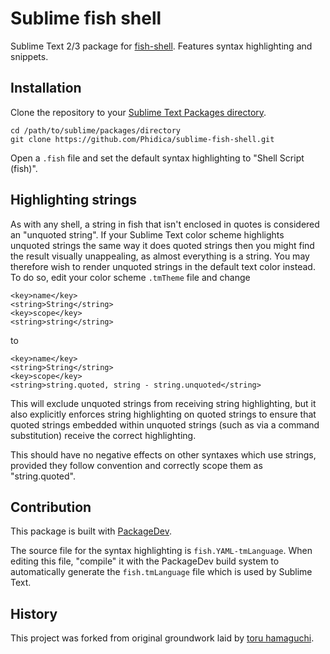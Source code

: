 Sublime fish shell
==================

Sublime Text 2/3 package for [fish-shell](https://github.com/fish-shell/fish-shell). Features syntax highlighting and snippets.


Installation
------------

Clone the repository to your [Sublime Text Packages directory](http://docs.sublimetext.info/en/latest/basic_concepts.html#the-packages-directory).

    cd /path/to/sublime/packages/directory
    git clone https://github.com/Phidica/sublime-fish-shell.git

Open a `.fish` file and set the default syntax highlighting to "Shell Script (fish)".

Highlighting strings
--------------------

As with any shell, a string in fish that isn't enclosed in quotes is considered an "unquoted string". If your Sublime Text color scheme highlights unquoted strings the same way it does quoted strings then you might find the result visually unappealing, as almost everything is a string. You may therefore wish to render unquoted strings in the default text color instead. To do so, edit your color scheme `.tmTheme` file and change

    <key>name</key>
    <string>String</string>
    <key>scope</key>
    <string>string</string>

to

    <key>name</key>
    <string>String</string>
    <key>scope</key>
    <string>string.quoted, string - string.unquoted</string>

This will exclude unquoted strings from receiving string highlighting, but it also explicitly enforces string highlighting on quoted strings to ensure that quoted strings embedded within unquoted strings (such as via a command substitution) receive the correct highlighting.

This should have no negative effects on other syntaxes which use strings, provided they follow convention and correctly scope them as "string.quoted".

Contribution
------------

This package is built with [PackageDev](https://github.com/SublimeText/PackageDev).

The source file for the syntax highlighting is `fish.YAML-tmLanguage`. When editing this file, "compile" it with the PackageDev build system to automatically generate the `fish.tmLanguage` file which is used by Sublime Text.

History
-------

This project was forked from original groundwork laid by [toru hamaguchi](https://github.com/toru-hamaguchi/sublime-fish-shell).
